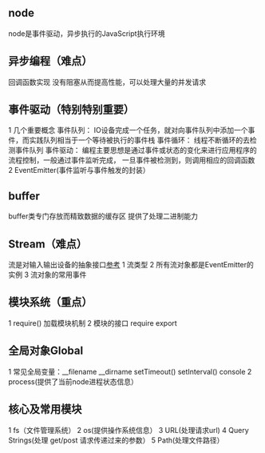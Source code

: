 ## node
node是事件驱动，异步执行的JavaScript执行环境

## 异步编程（难点）
  回调函数实现 没有阻塞从而提高性能，可以处理大量的并发请求

## 事件驱动（特别特别重要）
  1 几个重要概念
     事件队列： IO设备完成一个任务，就对向事件队列中添加一个事件，而实践队列相当于一个等待被执行的事件栈
     事件循环： 线程不断循环的去检测事件队列
     事件驱动： 编程主要思想是通过事件或状态的变化来进行应用程序的流程控制，一般通过事件监听完成，
     一旦事件被检测到，则调用相应的回调函数
  2  EventEmitter(事件监听与事件触发的封装）

## buffer
buffer类专门存放而精致数据的缓存区  提供了处理二进制能力


## Stream（难点）
  流是对输入输出设备的抽象接口[参考](https://www.cnblogs.com/dolphinX/p/6285240.html)
 1  流类型
 2  所有流对象都是EventEmitter的实例
 3  流对象的常用事件
 
 ## 模块系统（重点）
 1  require() 加载模块机制
 2  模块的接口  require  export
 
 
 ## 全局对象Global
 1 常见全局变量：__filename __dirname setTimeout() setInterval() console 
 2  process(提供了当前node进程状态信息） 
 
 
 ## 核心及常用模块
  1 fs（文件管理系统）
  2 os(提供操作系统信息）
  3 URL(处理请求url)
  4 Query Strings(处理 get/post 请求传递过来的参数）
  5 Path(处理文件路径）
    
  
